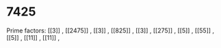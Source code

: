 # 7425

Prime factors: [[3]] , [[2475]] , [[3]] , [[825]] , [[3]] , [[275]] , [[5]] , [[55]] , [[5]] , [[11]] , [[11]] , 